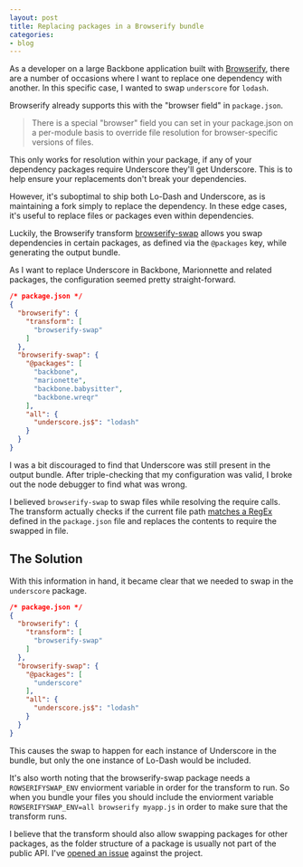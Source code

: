 ```yaml
---
layout: post
title: Replacing packages in a Browserify bundle
categories:
- blog
---
```

As a developer on a large Backbone application built with [Browserify](https://github.com/substack/node-browserify), there are a number of occasions where I want to replace one dependency with another. In this specific case, I wanted to swap `underscore` for `lodash`.

Browserify already supports this with the "browser field" in `package.json`.

> There is a special "browser" field you can set in your package.json on a per-module basis to override file resolution for browser-specific versions of files.

This only works for resolution within your package, if any of your dependency packages require Underscore they'll get Underscore. This is to help ensure your replacements don't break your dependencies.

However, it's suboptimal to ship both Lo-Dash and Underscore, as is maintaining a fork simply to replace the dependency. In these edge cases, it's useful to replace files or packages even within dependencies.

Luckily, the Browserify transform [browserify-swap](https://github.com/thlorenz/browserify-swap) allows you swap dependencies in certain packages, as defined via the `@packages` key, while generating the output bundle.

As I want to replace Underscore in Backbone, Marionnette and related packages, the configuration seemed pretty straight-forward.

```json
/* package.json */
{
  "browserify": {
    "transform": [
      "browserify-swap"
    ]
  },
  "browserify-swap": {
    "@packages": [
      "backbone",
      "marionette",
      "backbone.babysitter",
      "backbone.wreqr"
    ],
    "all": {
      "underscore.js$": "lodash"
    }
  }
}
```

I was a bit discouraged to find that Underscore was still present in the output bundle. After triple-checking that my configuration was valid, I broke out the node debugger to find what was wrong.

I believed `browserify-swap` to swap files while resolving the require calls. The transform actually checks if the current file path [matches a RegEx](https://github.com/thlorenz/browserify-swap/blob/fbb9ca86c8af14e3fa21a75852f6251ea86f45d7/index.js#L38) defined in the `package.json` file and replaces the contents to require the swapped in file.

## The Solution

With this information in hand, it became clear that we needed to swap in the `underscore` package.

```json
/* package.json */
{
  "browserify": {
    "transform": [
      "browserify-swap"
    ]
  },
  "browserify-swap": {
    "@packages": [
      "underscore"
    ],
    "all": {
      "underscore.js$": "lodash"
    }
  }
}
```

This causes the swap to happen for each instance of Underscore in the bundle, but only the one instance of Lo-Dash would be included.

It's also worth noting that the browserify-swap package needs a `ROWSERIFYSWAP_ENV` enviorment variable in order for the transform to run. So when you bundle your files you should include the enviorment variable `ROWSERIFYSWAP_ENV=all browserify myapp.js` in order to make sure that the transform runs.

I believe that the transform should also allow swapping packages for other packages, as the folder structure of a package is usually not part of the public API. I've [opened an issue](https://github.com/thlorenz/browserify-swap/issues/1) against the project.
